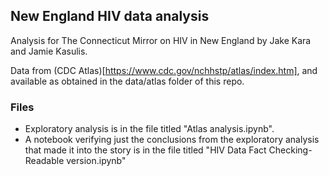 ## New England HIV data analysis

Analysis for The Connecticut Mirror on HIV in New England by Jake Kara and Jamie Kasulis.

Data from (CDC Atlas)[https://www.cdc.gov/nchhstp/atlas/index.htm], and available as obtained in the data/atlas folder of this repo.

### Files

* Exploratory analysis is in the file titled "Atlas analysis.ipynb".
* A notebook verifying just the conclusions from the exploratory analysis that made it into the story is in the file titled "HIV Data Fact Checking-Readable version.ipynb"




